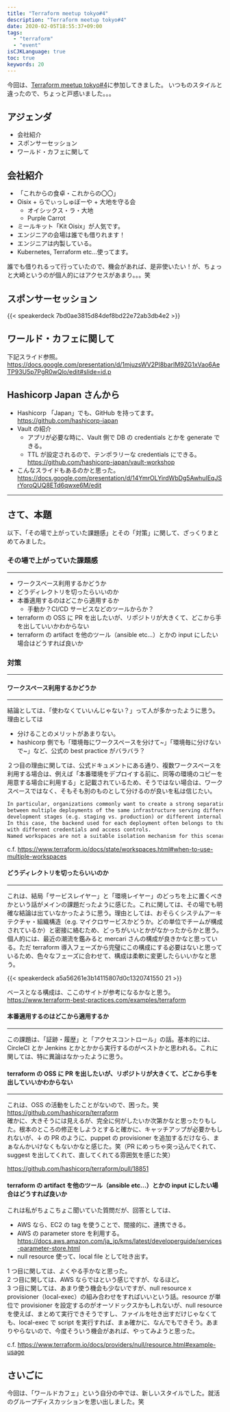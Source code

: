 ```yaml
---
title: "Terraform meetup tokyo#4"
description: "Terraform meetup tokyo#4"
date: 2020-02-05T18:55:37+09:00
tags:
  - "terraform"
  - "event"
isCJKLanguage: true
toc: true
keywords: 20
---
```


今回は、[Terraform meetup tokyo#4](https://terraform-jp.connpass.com/event/163197/)に参加してきました。
いつものスタイルと違ったので、ちょっと戸惑いました。。。

## アジェンダ

- 会社紹介
- スポンサーセッション
- ワールド・カフェに関して

## 会社紹介

- 「これからの食卓・これからの〇〇」
- Oisix + らでぃっしゅぼーや + 大地を守る会
  - オイシックス・ラ・大地
  - Purple Carrot
- ミールキット「Kit Oisix」が人気です。
- エンジニアの会場は誰でも借りれます！
- エンジニアは内製している。
- Kubernetes, Terraform etc...使ってます。

誰でも借りれるって行っていたので、機会があれば、是非使いたい！が、ちょっと大崎というのが個人的にはアクセスがあまり。。。笑

## スポンサーセッション

{{< speakerdeck 7bd0ae3815d84def8bd22e72ab3db4e2 >}}

## ワールド・カフェに関して

下記スライド参照。  
https://docs.google.com/presentation/d/1mjuzsWV2Pl8barIM9ZG1xVao6AeTP93U5p7PgR0wQlo/edit#slide=id.p

## Hashicorp Japan さんから

- Hashicorp 「Japan」でも、GitHub を持ってます。
  https://github.com/hashicorp-japan
- Vault の紹介
  - アプリが必要な時に、Vault 側で DB の credentials とかを generate できる。
  - TTL が設定されるので、テンポラリーな credentials にできる。
    https://github.com/hashicorp-japan/vault-workshop
- こんなスライドもあるのかと思った。
  https://docs.google.com/presentation/d/14YmrOLYirdWbDg5AwhuIEqJSrYoroQUQ8ETd6qwxe6M/edit

---

## さて、本題

以下、「その場で上がっていた課題感」とその「対策」に関して、ざっくりまとめてみました。

### その場で上がっていた課題感

---

- ワークスペース利用するかどうか
- どうディレクトリを切ったらいいのか
- 本番適用するのはどこから適用するか
  - 手動か？CI/CD サービスなどのツールからか？
- terraform の OSS に PR を出したいが、リポジトリが大きくて、どこから手を出していいかわからない
- terraform の artifact を他のツール（ansible etc...）とかの input にしたい場合はどうすれば良いか

### 対策

---

#### ワークスペース利用するかどうか

---

結論としては、「使わなくていいんじゃない？」って人が多かったように思う。理由としては

- 分けることのメリットがあまりない。
- hashicorp 側でも「環境毎にワークスペースを分けて~」「環境毎に分けないで~」など、公式の best practice がバラバラ？

２つ目の理由に関しては、公式ドキュメントにある通り、複数ワークスペースを利用する場合は、例えば「本番環境をデプロイする前に、同等の環境のコピーを用意する場合に利用する」と記載されているため、そうではない場合は、ワークスペースではなく、そもそも別のものとして分けるのが良いを私は信じたい。

```markdown
In particular, organizations commonly want to create a strong separation
between multiple deployments of the same infrastructure serving different
development stages (e.g. staging vs. production) or different internal teams.
In this case, the backend used for each deployment often belongs to that deployment,
with different credentials and access controls.
Named workspaces are not a suitable isolation mechanism for this scenario.
```

c.f. <https://www.terraform.io/docs/state/workspaces.html#when-to-use-multiple-workspaces>

#### どうディレクトリを切ったらいいのか

---

これは、結局「サービスレイヤー」と「環境レイヤー」のどっちを上に置くべきかという話がメインの課題だったように感じた。これに関しては、その場でも明確な結論は出ていなかったように思う。理由としては、おそらくシステムアーキテクチャ・組織構造（e.g. マイクロサービスかどうか。どの単位でチームが構成されているか）と密接に絡むため、どっちがいいとかがなかったからかと思う。個人的には、最近の潮流を鑑みると mercari さんの構成が良きかなと思っている。ただ terraform 導入フェーズから完璧にこの構成にする必要はないと思っているため、色々なフェーズに合わせて、構成は柔軟に変更したらいいかなと思う。

{{< speakerdeck a5a56261e3b14115807d0c1320741550 21 >}}

ベースとなる構成は、ここのサイトが参考になるかなと思う。
https://www.terraform-best-practices.com/examples/terraform

#### 本番適用するのはどこから適用するか

---

この課題は、「証跡・履歴」と「アクセスコントロール」の話。基本的には、CircleCI とか Jenkins とかとかから実行するのがベストかと思われる。これに関しては、特に異論はなかったように思う。

#### terraform の OSS に PR を出したいが、リポジトリが大きくて、どこから手を出していいかわからない

---

これは、OSS の活動をしたことがないので、困った。笑  
<https://github.com/hashicorp/terraform>  
確かに、大きそうには見えるが、完全に何がしたいか次第かなと思ったりもした。根本のところの修正をしようとすると確かに、キャッチアップが必要かもしれないが、↓ の PR のように、puppet の provisioner を追加するだけなら、まぁなんかいけなくもないかなと感じた。笑（PR にめっちゃ突っ込んでくれて、suggest を出してくれて、直してくれてる雰囲気を感じた笑）

https://github.com/hashicorp/terraform/pull/18851

#### terraform の artifact を他のツール（ansible etc...）とかの input にしたい場合はどうすれば良いか

これは私がちょこちょこ聞いていた質問だが、回答としては、

- AWS なら、EC2 の tag を使うことで、間接的に、連携できる。
- AWS の parameter store を利用する。
  <https://docs.aws.amazon.com/ja_jp/kms/latest/developerguide/services-parameter-store.html>
- null resource 使って、local file として吐き出す。

1 つ目に関しては、よくやる手かなと思った。  
2 つ目に関しては、AWS ならではという感じですが、なるほど。  
3 つ目に関しては、あまり使う機会も少ないですが、null resource x provisioner（local-exec）の組み合わせをすればいいという話。resource が単位で provisioner を設定するのがオーソドックスかもしれないが、null resource を使えば、まとめて実行できそうですし、ファイルを吐き出すだけじゃなくても、local-exec で script を実行すれば、まぁ確かに、なんでもできそう。あまりやらないので、今度そういう機会があれば、やってみようと思った。

c.f. <https://www.terraform.io/docs/providers/null/resource.html#example-usage>

## さいごに

今回は、「ワールドカフェ」という自分の中では、新しいスタイルでした。就活のグループディスカッションを思い出しました。笑
